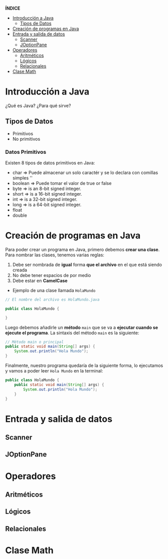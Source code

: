 **ÍNDICE**

- [Introducción a Java](#introducción-a-java)
  - [Tipos de Datos](#tipos-de-datos)
- [Creación de programas en Java](#creación-de-programas-en-java)
- [Entrada y salida de datos](#entrada-y-salida-de-datos)
  - [Scanner](#scanner)
  - [JOptionPane](#joptionpane)
- [Operadores](#operadores)
  - [Aritméticos](#aritméticos)
  - [Lógicos](#lógicos)
  - [Relacionales](#relacionales)
- [Clase Math](#clase-math)

# Introducción a Java

¿Qué es Java?
¿Para qué sirve?

## Tipos de Datos

- Primitivos
- No primitivos

### Datos Primitivos

Existen 8 tipos de datos primitivos en Java:

- char => Puede almacenar un solo caractér y se lo declara con comillas simples ''
- boolean => Puede tomar el valor de true or false
- byte => is an 8-bit signed integer.
- short => is a 16-bit signed integer.
- int => is a 32-bit signed integer.
- long => is a 64-bit signed integer.
- float 
- double

# Creación de programas en Java

Para poder crear un programa en Java, primero debemos **crear una clase**. Para nombrar las clases, tenemos varias reglas:

1. Debe ser nombrada de **igual** forma **que el archivo** en el que está siendo creada
2. No debe tener espacios de por medio
3. Debe estar en **CamelCase**

- Ejemplo de una clase llamada `HolaMundo`

```java
// El nombre del archivo es HolaMundo.java

public class HolaMundo {

}
```

Luego debemos añadirle un **método** `main` que se va a **ejecutar cuando se ejecute el programa**. La sintaxis del método `main` es la siguiente:

```java
// Método main o principal
public static void main(String[] args) {
    System.out.println("Hola Mundo");
}
```

Finalmente, nuestro programa quedaría de la siguiente forma, lo ejecutamos y vamos a poder leer `Hola Mundo` en la terminal:

```java
public class HolaMundo {
    public static void main(String[] args) {
        System.out.println("Hola Mundo");
    }
}
```

# Entrada y salida de datos

## Scanner

## JOptionPane

# Operadores

## Aritméticos

## Lógicos

## Relacionales

# Clase Math
